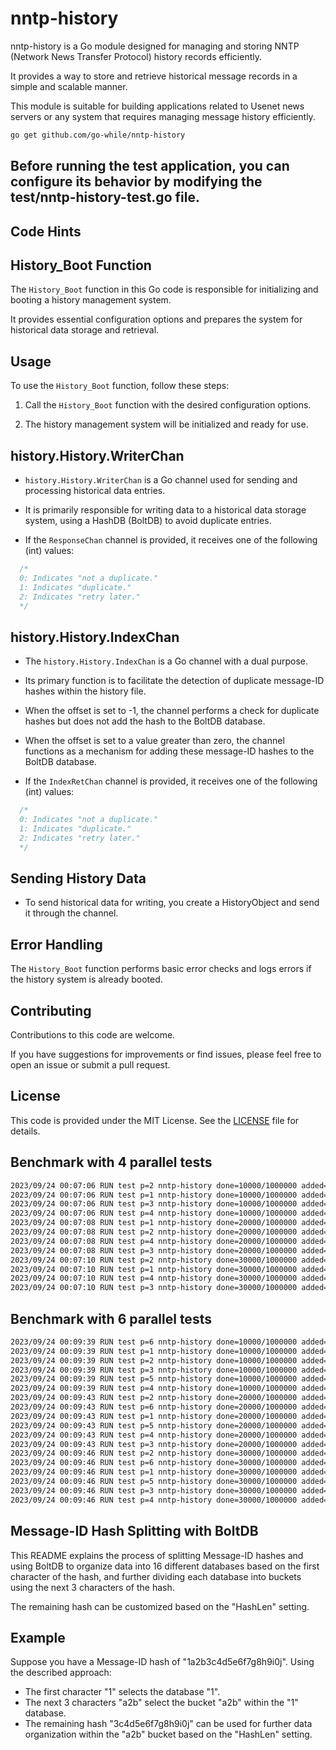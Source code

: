 # nntp-history

nntp-history is a Go module designed for managing and storing NNTP (Network News Transfer Protocol) history records efficiently.

It provides a way to store and retrieve historical message records in a simple and scalable manner.

This module is suitable for building applications related to Usenet news servers or any system that requires managing message history efficiently.

```sh
go get github.com/go-while/nntp-history
```

## Before running the test application, you can configure its behavior by modifying the test/nntp-history-test.go file.


## Code Hints

## History_Boot Function

The `History_Boot` function in this Go code is responsible for initializing and booting a history management system.

It provides essential configuration options and prepares the system for historical data storage and retrieval.

## Usage

To use the `History_Boot` function, follow these steps:

1. Call the `History_Boot` function with the desired configuration options.

2. The history management system will be initialized and ready for use.

## history.History.WriterChan

- `history.History.WriterChan` is a Go channel used for sending and processing historical data entries.

- It is primarily responsible for writing data to a historical data storage system, using a HashDB (BoltDB) to avoid duplicate entries.

- If the `ResponseChan` channel is provided, it receives one of the following (int) values:
```go
  /*
  0: Indicates "not a duplicate."
  1: Indicates "duplicate."
  2: Indicates "retry later."
  */
```

## history.History.IndexChan

- The `history.History.IndexChan` is a Go channel with a dual purpose.

- Its primary function is to facilitate the detection of duplicate message-ID hashes within the history file.

- When the offset is set to -1, the channel performs a check for duplicate hashes but does not add the hash to the BoltDB database.

- When the offset is set to a value greater than zero, the channel functions as a mechanism for adding these message-ID hashes to the BoltDB database.

- If the `IndexRetChan` channel is provided, it receives one of the following (int) values:
```go
  /*
  0: Indicates "not a duplicate."
  1: Indicates "duplicate."
  2: Indicates "retry later."
  */
```

## Sending History Data

- To send historical data for writing, you create a HistoryObject and send it through the channel.

## Error Handling

The `History_Boot` function performs basic error checks and logs errors if the history system is already booted.

## Contributing

Contributions to this code are welcome.

If you have suggestions for improvements or find issues, please feel free to open an issue or submit a pull request.

## License

This code is provided under the MIT License. See the [LICENSE](LICENSE) file for details.

## Benchmark with 4 parallel tests
```sh
2023/09/24 00:07:06 RUN test p=2 nntp-history done=10000/1000000 added=10000 dupes=0 cachehits=0 retry=0 adddupes=0
2023/09/24 00:07:06 RUN test p=1 nntp-history done=10000/1000000 added=10000 dupes=0 cachehits=0 retry=0 adddupes=0
2023/09/24 00:07:06 RUN test p=3 nntp-history done=10000/1000000 added=10000 dupes=0 cachehits=0 retry=0 adddupes=0
2023/09/24 00:07:06 RUN test p=4 nntp-history done=10000/1000000 added=10000 dupes=0 cachehits=0 retry=0 adddupes=0
2023/09/24 00:07:08 RUN test p=1 nntp-history done=20000/1000000 added=20000 dupes=0 cachehits=0 retry=0 adddupes=0
2023/09/24 00:07:08 RUN test p=2 nntp-history done=20000/1000000 added=20000 dupes=0 cachehits=0 retry=0 adddupes=0
2023/09/24 00:07:08 RUN test p=4 nntp-history done=20000/1000000 added=20000 dupes=0 cachehits=0 retry=0 adddupes=0
2023/09/24 00:07:08 RUN test p=3 nntp-history done=20000/1000000 added=20000 dupes=0 cachehits=0 retry=0 adddupes=0
2023/09/24 00:07:10 RUN test p=2 nntp-history done=30000/1000000 added=30000 dupes=0 cachehits=0 retry=0 adddupes=0
2023/09/24 00:07:10 RUN test p=1 nntp-history done=30000/1000000 added=30000 dupes=0 cachehits=0 retry=0 adddupes=0
2023/09/24 00:07:10 RUN test p=4 nntp-history done=30000/1000000 added=30000 dupes=0 cachehits=0 retry=0 adddupes=0
2023/09/24 00:07:10 RUN test p=3 nntp-history done=30000/1000000 added=30000 dupes=0 cachehits=0 retry=0 adddupes=0
```

## Benchmark with 6 parallel tests
```sh
2023/09/24 00:09:39 RUN test p=6 nntp-history done=10000/1000000 added=10000 dupes=0 cachehits=0 retry=0 adddupes=0
2023/09/24 00:09:39 RUN test p=1 nntp-history done=10000/1000000 added=10000 dupes=0 cachehits=0 retry=0 adddupes=0
2023/09/24 00:09:39 RUN test p=2 nntp-history done=10000/1000000 added=10000 dupes=0 cachehits=0 retry=0 adddupes=0
2023/09/24 00:09:39 RUN test p=3 nntp-history done=10000/1000000 added=10000 dupes=0 cachehits=0 retry=0 adddupes=0
2023/09/24 00:09:39 RUN test p=5 nntp-history done=10000/1000000 added=10000 dupes=0 cachehits=0 retry=0 adddupes=0
2023/09/24 00:09:39 RUN test p=4 nntp-history done=10000/1000000 added=10000 dupes=0 cachehits=0 retry=0 adddupes=0
2023/09/24 00:09:43 RUN test p=2 nntp-history done=20000/1000000 added=20000 dupes=0 cachehits=0 retry=0 adddupes=0
2023/09/24 00:09:43 RUN test p=6 nntp-history done=20000/1000000 added=20000 dupes=0 cachehits=0 retry=0 adddupes=0
2023/09/24 00:09:43 RUN test p=1 nntp-history done=20000/1000000 added=20000 dupes=0 cachehits=0 retry=0 adddupes=0
2023/09/24 00:09:43 RUN test p=5 nntp-history done=20000/1000000 added=20000 dupes=0 cachehits=0 retry=0 adddupes=0
2023/09/24 00:09:43 RUN test p=4 nntp-history done=20000/1000000 added=20000 dupes=0 cachehits=0 retry=0 adddupes=0
2023/09/24 00:09:43 RUN test p=3 nntp-history done=20000/1000000 added=20000 dupes=0 cachehits=0 retry=0 adddupes=0
2023/09/24 00:09:46 RUN test p=2 nntp-history done=30000/1000000 added=30000 dupes=0 cachehits=0 retry=0 adddupes=0
2023/09/24 00:09:46 RUN test p=6 nntp-history done=30000/1000000 added=30000 dupes=0 cachehits=0 retry=0 adddupes=0
2023/09/24 00:09:46 RUN test p=1 nntp-history done=30000/1000000 added=30000 dupes=0 cachehits=0 retry=0 adddupes=0
2023/09/24 00:09:46 RUN test p=5 nntp-history done=30000/1000000 added=30000 dupes=0 cachehits=0 retry=0 adddupes=0
2023/09/24 00:09:46 RUN test p=3 nntp-history done=30000/1000000 added=30000 dupes=0 cachehits=0 retry=0 adddupes=0
2023/09/24 00:09:46 RUN test p=4 nntp-history done=30000/1000000 added=30000 dupes=0 cachehits=0 retry=0 adddupes=0
```

## Message-ID Hash Splitting with BoltDB

This README explains the process of splitting Message-ID hashes and using BoltDB to organize data into 16 different databases based on the first character of the hash, and further dividing each database into buckets using the next 3 characters of the hash.

The remaining hash can be customized based on the "HashLen" setting.

## Example

Suppose you have a Message-ID hash of "1a2b3c4d5e6f7g8h9i0j". Using the described approach:

- The first character "1" selects the database "1".
- The next 3 characters "a2b" select the bucket "a2b" within the "1" database.
- The remaining hash "3c4d5e6f7g8h9i0j" can be used for further data organization within the "a2b" bucket based on the "HashLen" setting.

